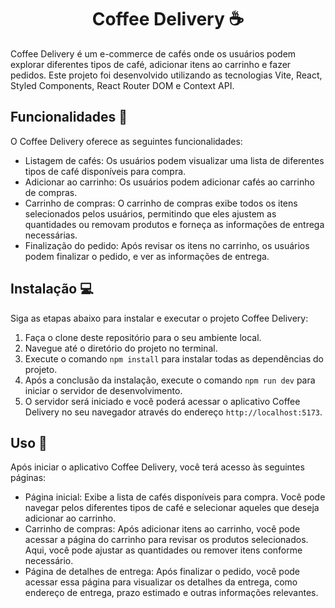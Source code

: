 <h1 align="center">Coffee Delivery ☕️</h1>

Coffee Delivery é um e-commerce de cafés onde os usuários podem explorar diferentes tipos de café, adicionar itens ao carrinho e fazer pedidos. Este projeto foi desenvolvido utilizando as tecnologias Vite, React, Styled Components, React Router DOM e Context API.

## Funcionalidades 🚀

O Coffee Delivery oferece as seguintes funcionalidades:

- Listagem de cafés: Os usuários podem visualizar uma lista de diferentes tipos de café disponíveis para compra.
- Adicionar ao carrinho: Os usuários podem adicionar cafés ao carrinho de compras.
- Carrinho de compras: O carrinho de compras exibe todos os itens selecionados pelos usuários, permitindo que eles ajustem as quantidades ou removam produtos e forneça as informações de entrega necessárias.
- Finalização do pedido: Após revisar os itens no carrinho, os usuários podem finalizar o pedido, e ver as informações de entrega.

## Instalação 💻

Siga as etapas abaixo para instalar e executar o projeto Coffee Delivery:

1. Faça o clone deste repositório para o seu ambiente local.
2. Navegue até o diretório do projeto no terminal.
3. Execute o comando `npm install` para instalar todas as dependências do projeto.
4. Após a conclusão da instalação, execute o comando `npm run dev` para iniciar o servidor de desenvolvimento.
5. O servidor será iniciado e você poderá acessar o aplicativo Coffee Delivery no seu navegador através do endereço `http://localhost:5173`.

## Uso 🎯

Após iniciar o aplicativo Coffee Delivery, você terá acesso às seguintes páginas:

- Página inicial: Exibe a lista de cafés disponíveis para compra. Você pode navegar pelos diferentes tipos de café e selecionar aqueles que deseja adicionar ao carrinho.
- Carrinho de compras: Após adicionar itens ao carrinho, você pode acessar a página do carrinho para revisar os produtos selecionados. Aqui, você pode ajustar as quantidades ou remover itens conforme necessário.
- Página de detalhes de entrega: Após finalizar o pedido, você pode acessar essa página para visualizar os detalhes da entrega, como endereço de entrega, prazo estimado e outras informações relevantes.